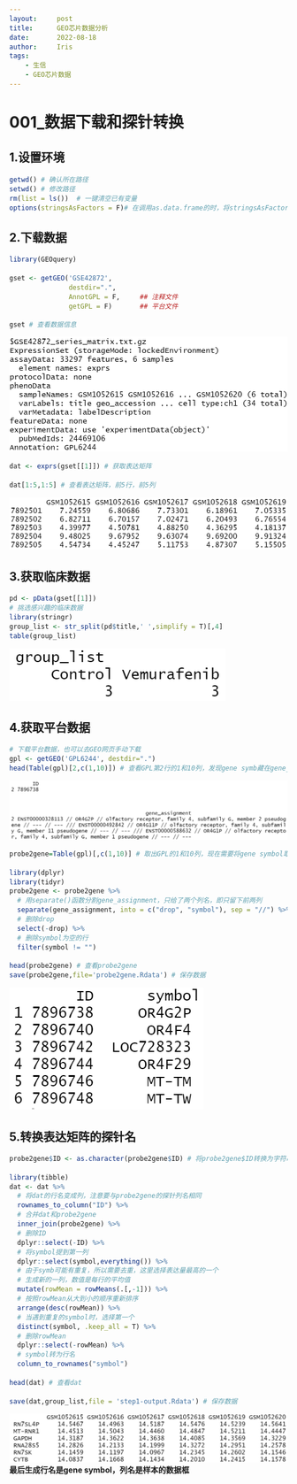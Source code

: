 ```yaml
---
layout:     post
title:      GEO芯片数据分析
date:       2022-08-18
author:     Iris
tags:
    - 生信
    - GEO芯片数据
---
```


# 001_数据下载和探针转换

## 1.设置环境

```r
getwd() # 确认所在路径
setwd() # 修改路径
rm(list = ls())  # 一键清空已有变量
options(stringsAsFactors = F)# 在调用as.data.frame的时，将stringsAsFactors设置为FALSE可以避免character类型自动转化为factor类型
```

## 2.下载数据

```r
library(GEOquery)

gset <- getGEO('GSE42872', 
               destdir=".",
               AnnotGPL = F,     ## 注释文件
               getGPL = F)       ## 平台文件

gset # 查看数据信息
```

![gset信息](https://github.com/iriswang1995/iriswang1995.github.io/blob/master/图片/GEO_001_图片/gset.png)

```r
dat <- exprs(gset[[1]]) # 获取表达矩阵

dat[1:5,1:5] # 查看表达矩阵，前5行，前5列
```

![dat前5行，前5列](https://github.com/iriswang1995/iriswang1995.github.io/blob/master/图片/GEO_001_图片/dat.png)

## 3.获取临床数据

```r
pd <- pData(gset[[1]])
# 挑选感兴趣的临床数据
library(stringr)
group_list <- str_split(pd$title,' ',simplify = T)[,4]
table(group_list)
```

![分组信息](https://github.com/iriswang1995/iriswang1995.github.io/blob/master/图片/GEO_001_图片/分组.png)

## 4.获取平台数据

```r
# 下载平台数据，也可以去GEO网页手动下载
gpl <- getGEO('GPL6244', destdir=".")
head(Table(gpl)[2,c(1,10)]) # 查看GPL第2行的1和10列，发现gene symb藏在gene_assignment中间，被"//"隔开
```

![查看平台信息第2行的1、10列](https://github.com/iriswang1995/iriswang1995.github.io/blob/master/图片/GEO_001_图片/查看GPL.png)

```r
probe2gene=Table(gpl)[,c(1,10)] # 取出GPL的1和10列，现在需要将gene symbol取出来

library(dplyr)
library(tidyr) 
probe2gene <- probe2gene %>%
  # 用separate()函数分割gene_assignment，只给了两个列名，即只留下前两列
  separate(gene_assignment, into = c("drop", "symbol"), sep = "//") %>%
  # 删除drop
  select(-drop) %>%
  # 删除symbol为空的行
  filter(symbol != "")

head(probe2gene) # 查看probe2gene
save(probe2gene,file='probe2gene.Rdata') # 保存数据
```

![查看probe2gene](https://github.com/iriswang1995/iriswang1995.github.io/blob/master/图片/GEO_001_图片/probe2gene.png)

## 5.转换表达矩阵的探针名

```r
probe2gene$ID <- as.character(probe2gene$ID) # 将probe2gene$ID转换为字符串，不然可能会报错

library(tibble)
dat <- dat %>%
  # 将dat的行名变成列，注意要与probe2gene的探针列名相同
  rownames_to_column("ID") %>% 
  # 合并dat和probe2gene
  inner_join(probe2gene) %>%
  # 删除ID
  dplyr::select(-ID) %>%
  # 将symbol提到第一列
  dplyr::select(symbol,everything()) %>%
  # 由于symb可能有重复，所以需要去重，这里选择表达量最高的一个
  # 生成新的一列，数值是每行的平均值
  mutate(rowMean = rowMeans(.[,-1])) %>%
  # 按照rowMean从大到小的顺序重新排序
  arrange(desc(rowMean)) %>%
  # 当遇到重复的symbol时，选择第一个
  distinct(symbol, .keep_all = T) %>%
  # 删除rowMean
  dplyr::select(-rowMean) %>%
  # symbol转为行名
  column_to_rownames("symbol")

head(dat) # 查看dat

save(dat,group_list,file = 'step1-output.Rdata') # 保存数据
```

![最终结果](https://github.com/iriswang1995/iriswang1995.github.io/blob/master/图片/GEO_001_图片/最终结果.png)
**最后生成行名是gene symbol，列名是样本的数据框**
